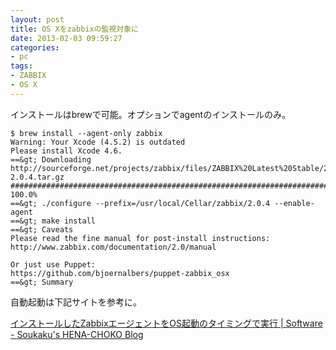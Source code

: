 ```yaml
---
layout: post
title: OS Xをzabbixの監視対象に
date: 2013-02-03 09:59:27
categories:
- pc
tags:
- ZABBIX
- OS X
---
```

インストールはbrewで可能。オプションでagentのインストールのみ。

    $ brew install --agent-only zabbix
    Warning: Your Xcode (4.5.2) is outdated
    Please install Xcode 4.6.
    ==&gt; Downloading http://sourceforge.net/projects/zabbix/files/ZABBIX%20Latest%20Stable/2.0.4/zabbix-2.0.4.tar.gz
    ######################################################################## 100.0%
    ==&gt; ./configure --prefix=/usr/local/Cellar/zabbix/2.0.4 --enable-agent
    ==&gt; make install
    ==&gt; Caveats
    Please read the fine manual for post-install instructions:
    http://www.zabbix.com/documentation/2.0/manual
    
    Or just use Puppet:
    https://github.com/bjoernalbers/puppet-zabbix_osx
    ==&gt; Summary

自動起動は下記サイトを参考に。

[インストールしたZabbixエージェントをOS起動のタイミングで実行 | Software - Soukaku's HENA-CHOKO Blog](http://www.downtown.jp/~soukaku/archives/2012/1205_000100.html)
